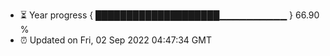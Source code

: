 - ⏳ Year progress { ████████████████████▁▁▁▁▁▁▁▁▁▁ } 66.90 %
- ⏰ Updated on Fri, 02 Sep 2022 04:47:34 GMT

